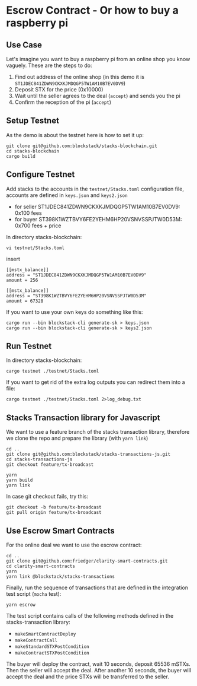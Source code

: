 # Escrow Contract - Or how to buy a raspberry pi

## Use Case

Let's imagine you want to buy a raspberry pi from an online shop you know vaguely. These are the steps to do:

1. Find out address of the online shop (in this demo it is `ST1JDEC841ZDWN9CKXKJMDQGP5TW1AM10B7EV0DV9`)
1. Deposit STX for the price (0x10000)
1. Wait until the seller agrees to the deal (`accept`) and sends you the pi
1. Confirm the reception of the pi (`accept`)

## Setup Testnet

As the demo is about the testnet here is how to set it up:

```
git clone git@github.com:blockstack/stacks-blockchain.git
cd stacks-blockchain
cargo build
```

## Configure Testnet

Add stacks to the accounts in the `testnet/Stacks.toml` configuration file, accounts are defined in `keys.json` and `keys2.json`

- for seller ST1JDEC841ZDWN9CKXKJMDQGP5TW1AM10B7EV0DV9: 0x100 fees
- for buyer ST398K1WZTBVY6FE2YEHM6HP20VSNVSSPJTW0D53M: 0x700 fees + price

In directory stacks-blockchain:
```
vi testnet/Stacks.toml
```

insert

```
[[mstx_balance]]
address = "ST1JDEC841ZDWN9CKXKJMDQGP5TW1AM10B7EV0DV9" 
amount = 256

[[mstx_balance]]
address = "ST398K1WZTBVY6FE2YEHM6HP20VSNVSSPJTW0D53M" 
amount = 67328
```

If you want to use your own keys do something like this:

```
cargo run --bin blockstack-cli generate-sk > keys.json
cargo run --bin blockstack-cli generate-sk > keys2.json
```

## Run Testnet
In directory stacks-blockchain:
```
cargo testnet ./testnet/Stacks.toml
```

If you want to get rid of the extra log outputs you can redirect them into a file:
```
cargo testnet ./testnet/Stacks.toml 2>log_debug.txt
```

## Stacks Transaction library for Javascript

We want to use a feature branch of the stacks transaction library, therefore we clone the repo and prepare the library (with `yarn link`)

```
cd ..
git clone git@github.com:blockstack/stacks-transactions-js.git
cd stacks-transactions-js
git checkout feature/tx-broadcast

yarn
yarn build
yarn link
```

In case git checkout fails, try this:
```
git checkout -b feature/tx-broadcast
git pull origin feature/tx-broadcast
```
## Use Escrow Smart Contracts

For the online deal we want to use the escrow contract:

```
cd ..
git clone git@github.com:friedger/clarity-smart-contracts.git
cd clarity-smart-contracts
yarn
yarn link @blockstack/stacks-transactions
```

Finally, run the sequence of transactions that are defined in the integration test script (`mocha` test):
```
yarn escrow
```

The test script contains calls of the following methods defined in the stacks-transaction library:

- `makeSmartContractDeploy`
- `makeContractCall`
- `makeStandardSTXPostCondition`
- `makeContractSTXPostCondition`

The buyer will deploy the contract, wait 10 seconds, deposit 65536 mSTXs. Then the seller will accept the deal. After another 10 seconds, the buyer will accept the deal and the price STXs will be transferred to the seller.
